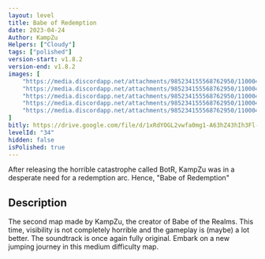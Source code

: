 ```yaml
---
layout: level
title: Babe of Redemption
date: 2023-04-24
Author: KampZu
Helpers: ["Cloudy"]
tags: ["polished"]
version-start: v1.8.2
version-end: v1.8.2
images: [
    "https://media.discordapp.net/attachments/985234155568762950/1100049612615725096/area1_-_Kampsu_Damien.PNG?width=920&height=487",
    "https://media.discordapp.net/attachments/985234155568762950/1100049612162744362/area_2_-_Kampsu_Damien.PNG?width=1066&height=720",
    "https://media.discordapp.net/attachments/985234155568762950/1100049612401811486/area_3_-_Kampsu_Damien.PNG?width=1222&height=903",
    "https://media.discordapp.net/attachments/985234155568762950/1100049613286809691/woods_-_Kampsu_Damien.PNG?width=1185&height=892",
    "https://media.discordapp.net/attachments/985234155568762950/1100049612989022369/secret_-_Kampsu_Damien.PNG?width=907&height=473"
]
bitly: https://drive.google.com/file/d/1xRdYOGL2vwfa0mg1-A63hZ43hIh3Fl-H/view?usp=share_link
levelId: "34"
hidden: false
isPolished: true
---
```


After releasing the horrible catastrophe called BotR, KampZu was in a desperate need for a redemption arc. Hence, "Babe of Redemption"

<!-- more -->

<div id="description">
    <h2>Description</h2>
    <p>The second map made by KampZu, the creator of Babe of the Realms. This time, visibility is not completely horrible and the gameplay is (maybe) a lot better. The soundtrack is once again fully original. Embark on a new jumping journey in this medium difficulty map.</p>
</div>